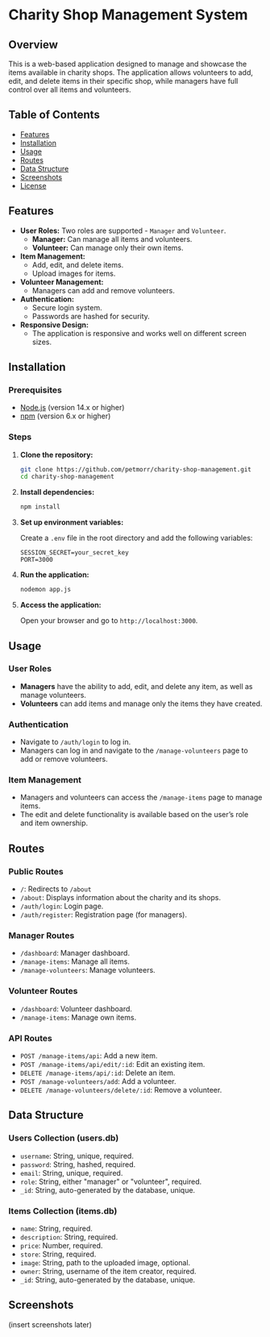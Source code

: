 # Charity Shop Management System

## Overview

This is a web-based application designed to manage and showcase the items available in charity shops. The application allows volunteers to add, edit, and delete items in their specific shop, while managers have full control over all items and volunteers.

## Table of Contents

- [Features](#features)
- [Installation](#installation)
- [Usage](#usage)
- [Routes](#routes)
- [Data Structure](#data-structure)
- [Screenshots](#screenshots)
- [License](#license)

## Features

- **User Roles:** Two roles are supported - `Manager` and `Volunteer`.
  - **Manager:** Can manage all items and volunteers.
  - **Volunteer:** Can manage only their own items.
- **Item Management:**
  - Add, edit, and delete items.
  - Upload images for items.
- **Volunteer Management:**
  - Managers can add and remove volunteers.
- **Authentication:**
  - Secure login system.
  - Passwords are hashed for security.
- **Responsive Design:**
  - The application is responsive and works well on different screen sizes.

## Installation

### Prerequisites

- [Node.js](https://nodejs.org/) (version 14.x or higher)
- [npm](https://www.npmjs.com/) (version 6.x or higher)

### Steps

1. **Clone the repository:**

   ```bash
   git clone https://github.com/petmorr/charity-shop-management.git
   cd charity-shop-management
   ```

2. **Install dependencies:**

   ```bash
   npm install
   ```

3. **Set up environment variables:**

   Create a `.env` file in the root directory and add the following variables:

   ```
   SESSION_SECRET=your_secret_key
   PORT=3000
   ```

4. **Run the application:**

   ```bash
   nodemon app.js
   ```

5. **Access the application:**

   Open your browser and go to `http://localhost:3000`.

## Usage

### User Roles

- **Managers** have the ability to add, edit, and delete any item, as well as manage volunteers.
- **Volunteers** can add items and manage only the items they have created.

### Authentication

- Navigate to `/auth/login` to log in.
- Managers can log in and navigate to the `/manage-volunteers` page to add or remove volunteers.

### Item Management

- Managers and volunteers can access the `/manage-items` page to manage items.
- The edit and delete functionality is available based on the user’s role and item ownership.

## Routes

### Public Routes

- `/`: Redirects to `/about`
- `/about`: Displays information about the charity and its shops.
- `/auth/login`: Login page.
- `/auth/register`: Registration page (for managers).

### Manager Routes

- `/dashboard`: Manager dashboard.
- `/manage-items`: Manage all items.
- `/manage-volunteers`: Manage volunteers.

### Volunteer Routes

- `/dashboard`: Volunteer dashboard.
- `/manage-items`: Manage own items.

### API Routes

- `POST /manage-items/api`: Add a new item.
- `POST /manage-items/api/edit/:id`: Edit an existing item.
- `DELETE /manage-items/api/:id`: Delete an item.
- `POST /manage-volunteers/add`: Add a volunteer.
- `DELETE /manage-volunteers/delete/:id`: Remove a volunteer.

## Data Structure

### Users Collection (users.db)

- `username`: String, unique, required.
- `password`: String, hashed, required.
- `email`: String, unique, required.
- `role`: String, either "manager" or "volunteer", required.
- `_id`: String, auto-generated by the database, unique.

### Items Collection (items.db)

- `name`: String, required.
- `description`: String, required.
- `price`: Number, required.
- `store`: String, required.
- `image`: String, path to the uploaded image, optional.
- `owner`: String, username of the item creator, required.
- `_id`: String, auto-generated by the database, unique.

## Screenshots

(insert screenshots later)

